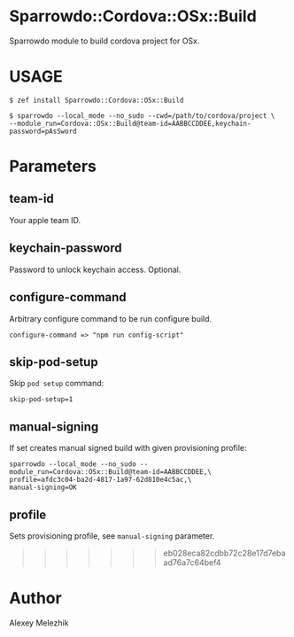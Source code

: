 # Sparrowdo::Cordova::OSx::Build

Sparrowdo module to build cordova project for OSx.

# USAGE

    $ zef install Sparrowdo::Cordova::OSx::Build

    $ sparrowdo --local_mode --no_sudo --cwd=/path/to/cordova/project \
    --module_run=Cordova::OSx::Build@team-id=AABBCCDDEE,keychain-password=pAsSword

# Parameters

## team-id

Your apple team ID.

## keychain-password

Password to unlock keychain access. Optional.

## configure-command

Arbitrary configure command to be run configure build.

    configure-command => "npm run config-script"

## skip-pod-setup

Skip `pod setup` command:

    skip-pod-setup=1

## manual-signing

If set creates manual signed build with given provisioning profile:

    sparrowdo --local_mode --no_sudo --module_run=Cordova::OSx::Build@team-id=AABBCCDDEE,\
    profile=afdc3c04-ba2d-4817-1a97-62d810e4c5ac,\
    manual-signing=OK

## profile

Sets provisioning profile, see `manual-signing` parameter.

>>>>>>> eb028eca82cdbb72c28e17d7ebaad76a7c64bef4

# Author

Alexey Melezhik

